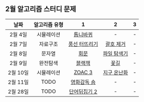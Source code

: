 ## 2월 알고리즘 스터디 문제

|   날짜   | 알고리즘 유형 |                           1                           |                          2                           |  3  |
| :------: | :-----------: | :---------------------------------------------------: | :--------------------------------------------------: | :-: |
| 2월 4일  |  시뮬레이션   |   [톱니바퀴](https://www.acmicpc.net/problem/14891)   |                          -                           |  -  |
| 2월 7일  |   자료구조    | [풍선 터뜨리기](https://www.acmicpc.net/problem/2346) |  [괄호 제거](https://www.acmicpc.net/problem/2800)   |  -  |
| 2월 8일  |    문자열     |     [회문](https://www.acmicpc.net/problem/17609)     | [파일 탐색기](https://www.acmicpc.net/problem/20210) |  -  |
| 2월 9일  |   완전탐색    |    [블랙잭](https://www.acmicpc.net/problem/2798)     |    [꽃길](https://www.acmicpc.net/problem/14620)     |  -  |
| 2월 10일 |  시뮬레이션   |    [ZOAC 3](https://www.acmicpc.net/problem/20436)    | [지구 온난화](https://www.acmicpc.net/problem/5212)  |  -  |
| 2월 11일 |     TODO      |  [영화감독 숌](https://www.acmicpc.net/problem/1436)  |                          -                           |  -  |
| 2월 28일 |     TODO      | [단어뒤집기 2](https://www.acmicpc.net/problem/17413) |                          -                           |  -  |

